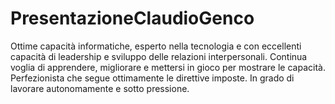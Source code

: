 # PresentazioneClaudioGenco
Ottime capacità informatiche, esperto nella tecnologia e con eccellenti capacità di
leadership e sviluppo delle relazioni interpersonali. Continua voglia di apprendere,
migliorare e mettersi in gioco per mostrare le capacità. Perfezionista che segue
ottimamente le direttive imposte. In grado di lavorare autonomamente e sotto pressione.
